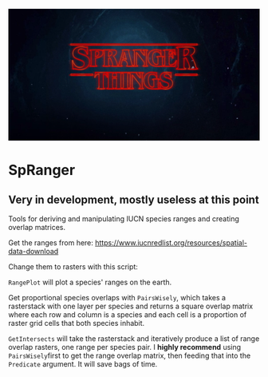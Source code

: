 

![banner](https://github.com/gfalbery/SpRanger/blob/master/front_logo.png)

# SpRanger

## Very in development, mostly useless at this point

Tools for deriving and manipulating IUCN species ranges and creating overlap matrices.

Get the ranges from here: https://www.iucnredlist.org/resources/spatial-data-download

Change them to rasters with this script:

`RangePlot` will plot a species' ranges on the earth.

Get proportional species overlaps with `PairsWisely`, which takes a rasterstack with one layer per species and returns a square overlap matrix where each row and column is a species and each cell is a proportion of raster grid cells that both species inhabit.

`GetIntersects` will take the rasterstack and iteratively produce a list of range overlap rasters, one range per species pair. I **highly recommend** using `PairsWisely`first to get the range overlap matrix, then feeding that into the `Predicate` argument. It will save bags of time.
